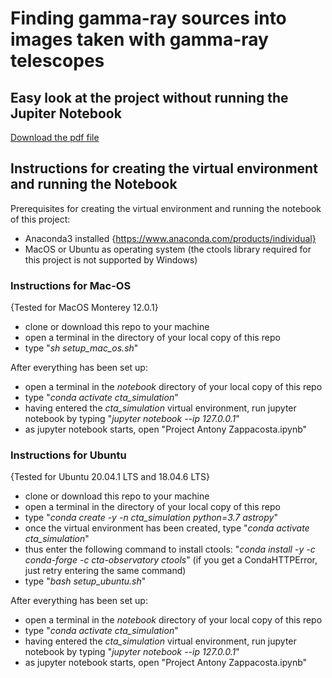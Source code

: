 # Finding gamma-ray sources into images taken with gamma-ray telescopes

## Easy look at the project without running the Jupiter Notebook
<a id="raw-url" href="https://github.com/antonylion/gamma_sources_identification/raw/main/Project%20Antony%20Zappacosta.pdf">Download the pdf file</a>

## Instructions for creating the virtual environment and running the Notebook
Prerequisites for creating the virtual environment and running the notebook of this project: 
- Anaconda3 installed {https://www.anaconda.com/products/individual}
- MacOS or Ubuntu as operating system (the ctools library required for this project is not supported by Windows)

### Instructions for Mac-OS
{Tested for MacOS Monterey 12.0.1}
- clone or download this repo to your machine
- open a terminal in the directory of your local copy of this repo
- type "*sh setup_mac_os.sh*"


After everything has been set up:
- open a terminal in the *notebook* directory of your local copy of this repo
- type "*conda activate cta_simulation*"
- having entered the *cta_simulation* virtual environment, run jupyter notebook by typing "*jupyter notebook --ip 127.0.0.1*"
- as jupyter notebook starts, open "Project Antony Zappacosta.ipynb"

### Instructions for Ubuntu
{Tested for Ubuntu 20.04.1 LTS and 18.04.6 LTS}
- clone or download this repo to your machine
- open a terminal in the directory of your local copy of this repo
- type "*conda create -y -n cta_simulation python=3.7 astropy*"
- once the virtual environment has been created, type "*conda activate cta_simulation*"
- thus enter the following command to install ctools: "*conda install -y -c conda-forge -c cta-observatory ctools*" (if you get a CondaHTTPError, just retry entering the same command)
- type "*bash setup_ubuntu.sh*"


After everything has been set up:
- open a terminal in the *notebook* directory of your local copy of this repo
- type "*conda activate cta_simulation*"
- having entered the *cta_simulation* virtual environment, run jupyter notebook by typing "*jupyter notebook --ip 127.0.0.1*"
- as jupyter notebook starts, open "Project Antony Zappacosta.ipynb"
